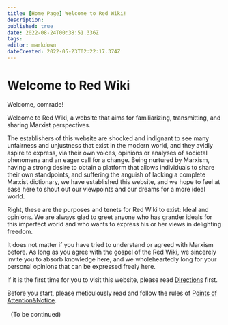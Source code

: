 ```yaml
---
title: [Home Page] Welcome to Red Wiki!
description: 
published: true
date: 2022-08-24T00:38:51.336Z
tags: 
editor: markdown
dateCreated: 2022-05-23T02:22:17.374Z
---
```


# Welcome to Red Wiki
Welcome, comrade!

Welcome to Red Wiki, a website that aims for familiarizing, transmitting, and sharing Marxist perspectives.

The establishers of this website are shocked and indignant to see many unfairness and unjustness that exist in the modern world, and they avidly aspire to express, via their own voices, opinions or analyses of societal phenomena and an eager call for a change. Being nurtured by Marxism, having a strong desire to obtain a platform that allows individuals to share their own standpoints, and suffering the anguish of lacking a complete Marxist dictionary, we have established this website, and we hope to feel at ease here to shout out our viewpoints and our dreams for a more ideal world. 

Right, these are the purposes and tenets for Red Wiki to exist: Ideal and opinions. We are always glad to greet anyone who has grander ideals for this imperfect world and who wants to express his or her views in delighting freedom. 

It does not matter if you have tried to understand or agreed with Marxism before. As long as you agree with the gospel of the Red Wiki, we sincerely invite you to absorb knowledge here, and we wholeheartedly long for your personal opinions that can be expressed freely here.

If it is the first time for you to visit this website, please read [Directions](/zh/站务/使用指南) first.

Before you start, please meticulously read and follow the rules of [Points of Attention&Notice](/zh/站务/须知).


（To be continued)